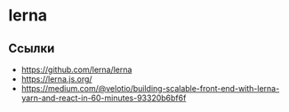 # lerna

## Ссылки

- https://github.com/lerna/lerna
- https://lerna.js.org/
- https://medium.com/@velotio/building-scalable-front-end-with-lerna-yarn-and-react-in-60-minutes-93320b6bf6f
